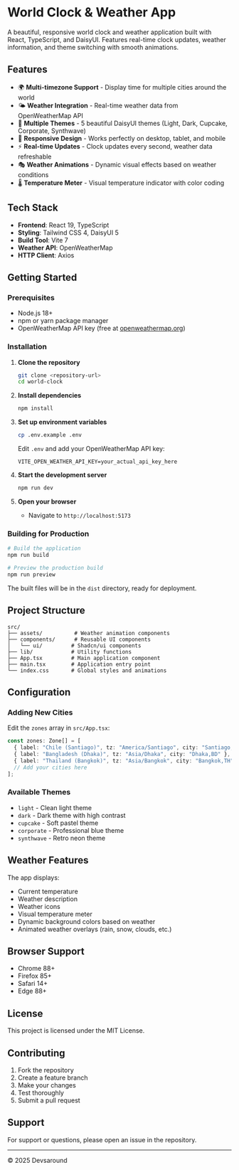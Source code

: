 # World Clock & Weather App

A beautiful, responsive world clock and weather application built with React, TypeScript, and DaisyUI. Features real-time clock updates, weather information, and theme switching with smooth animations.

## Features

- 🌍 **Multi-timezone Support** - Display time for multiple cities around the world
- 🌤️ **Weather Integration** - Real-time weather data from OpenWeatherMap API
- 🎨 **Multiple Themes** - 5 beautiful DaisyUI themes (Light, Dark, Cupcake, Corporate, Synthwave)
- 📱 **Responsive Design** - Works perfectly on desktop, tablet, and mobile
- ⚡ **Real-time Updates** - Clock updates every second, weather data refreshable
- 🎭 **Weather Animations** - Dynamic visual effects based on weather conditions
- 🌡️ **Temperature Meter** - Visual temperature indicator with color coding

## Tech Stack

- **Frontend**: React 19, TypeScript
- **Styling**: Tailwind CSS 4, DaisyUI 5
- **Build Tool**: Vite 7
- **Weather API**: OpenWeatherMap
- **HTTP Client**: Axios

## Getting Started

### Prerequisites

- Node.js 18+ 
- npm or yarn package manager
- OpenWeatherMap API key (free at [openweathermap.org](https://openweathermap.org/api))

### Installation

1. **Clone the repository**
   ```bash
   git clone <repository-url>
   cd world-clock
   ```

2. **Install dependencies**
   ```bash
   npm install
   ```

3. **Set up environment variables**
   ```bash
   cp .env.example .env
   ```
   
   Edit `.env` and add your OpenWeatherMap API key:
   ```
   VITE_OPEN_WEATHER_API_KEY=your_actual_api_key_here
   ```

4. **Start the development server**
   ```bash
   npm run dev
   ```

5. **Open your browser**
   - Navigate to `http://localhost:5173`

### Building for Production

```bash
# Build the application
npm run build

# Preview the production build
npm run preview
```

The built files will be in the `dist` directory, ready for deployment.

## Project Structure

```
src/
├── assets/          # Weather animation components
├── components/      # Reusable UI components
│   └── ui/         # Shadcn/ui components
├── lib/            # Utility functions
├── App.tsx         # Main application component
├── main.tsx        # Application entry point
└── index.css       # Global styles and animations
```

## Configuration

### Adding New Cities

Edit the `zones` array in `src/App.tsx`:

```typescript
const zones: Zone[] = [
  { label: "Chile (Santiago)", tz: "America/Santiago", city: "Santiago,CL" },
  { label: "Bangladesh (Dhaka)", tz: "Asia/Dhaka", city: "Dhaka,BD" },
  { label: "Thailand (Bangkok)", tz: "Asia/Bangkok", city: "Bangkok,TH" },
  // Add your cities here
];
```

### Available Themes

- `light` - Clean light theme
- `dark` - Dark theme with high contrast
- `cupcake` - Soft pastel theme
- `corporate` - Professional blue theme
- `synthwave` - Retro neon theme

## Weather Features

The app displays:
- Current temperature
- Weather description
- Weather icons
- Visual temperature meter
- Dynamic background colors based on weather
- Animated weather overlays (rain, snow, clouds, etc.)

## Browser Support

- Chrome 88+
- Firefox 85+
- Safari 14+
- Edge 88+

## License

This project is licensed under the MIT License.

## Contributing

1. Fork the repository
2. Create a feature branch
3. Make your changes
4. Test thoroughly
5. Submit a pull request

## Support

For support or questions, please open an issue in the repository.

---

© 2025 Devsaround
